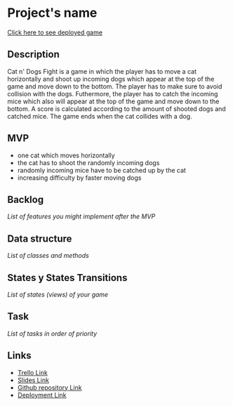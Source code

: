 # Project's name

[Click here to see deployed game](http://github.com)

## Description
Cat n' Dogs Fight is a game in which the player has to move a cat horizontally and shoot up incoming dogs which appear at the top of the game and move down to the bottom. 
The player has to make sure to avoid collision with the dogs. Futhermore, the player has to catch the incoming mice which also will appear at the top of the game and move
down to the bottom. A score is calculated according to the amount of shooted dogs and catched mice. The game ends when the cat collides with a dog.


## MVP
- one cat which moves horizontally
- the cat has to shoot the randomly incoming dogs
- randomly incoming mice have to be catched up by the cat
- increasing difficulty by faster moving dogs


## Backlog
_List of features you might implement after the MVP_


## Data structure
_List of classes and methods_


## States y States Transitions
_List of states (views) of your game_


## Task
_List of tasks in order of priority_


## Links

- [Trello Link](https://trello.com)
- [Slides Link](http://slides.com)
- [Github repository Link](http://github.com)
- [Deployment Link](http://github.com)